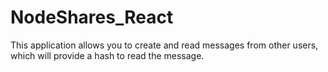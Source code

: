 # NodeShares_React
 This application allows you to create and read messages from other users, which will provide a hash to read the message.
